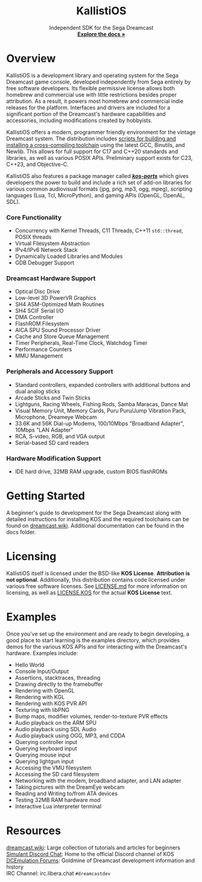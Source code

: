 
<!-- PROJECT LOGO -->
<br />
<div align="center">
  <h1 align="center"><strong>KallistiOS</strong></h1>

  <p align="center">
    Independent SDK for the Sega Dreamcast
    <br />
    <a href="https://kos-docs.dreamcast.wiki"><strong>Explore the docs »</strong></a>
  </p>
</div>

# Overview

KallistiOS is a development library and operating system for the Sega Dreamcast game console, developed independently from Sega entirely by free software developers. Its flexible permissive license allows both homebrew and commercial use with little restrictions besides proper attribution. As a result, it powers most homebrew and commercial indie releases for the platform. Interfaces and drivers are included for a significant portion of the Dreamcast's hardware capabilities and accessories, including modifications created by hobbyists. 

KallistiOS offers a modern, programmer friendly environment for the vintage Dreamcast system. The distribution includes [scripts for building and installing a cross-compiling toolchain](utils/dc-chain/README.md) using the latest GCC, Binutils, and Newlib. This allows for full support for C17 and C++20 standards and libraries, as well as various POSIX APIs. Preliminary support exists for C23, C++23, and Objective-C.

KallistiOS also features a package manager called [**_kos-ports_**](https://github.com/KallistiOS/kos-ports) which gives developers the power to build and include a rich set of add-on libraries for various common audiovisual formats (jpg, png, mp3, ogg, mpeg), scripting languages (Lua, Tcl, MicroPython), and gaming APIs (OpenGL, OpenAL, SDL). 

### Core Functionality
* Concurrency with Kernel Threads, C11 Threads, C++11 `std::thread`, POSIX threads
* Virtual Filesystem Abstraction
* IPv4/IPv6 Network Stack
* Dynamically Loaded Libraries and Modules
* GDB Debugger Support

### Dreamcast Hardware Support
* Optical Disc Drive
* Low-level 3D PowerVR Graphics 
* SH4 ASM-Optimized Math Routines
* SH4 SCIF Serial I/O
* DMA Controller 
* FlashROM Filesystem
* AICA SPU Sound Processor Driver
* Cache and Store Queue Management
* Timer Peripherals, Real-Time Clock, Watchdog Timer
* Performance Counters
* MMU Management

### Peripherals and Accessory Support
* Standard controllers, expanded controllers with additional buttons and dual analog sticks 
* Arcade Sticks and Twin Sticks
* Lightguns, Racing Wheels, Fishing Rods, Samba Maracas, Dance Mat
* Visual Memory Unit, Memory Cards, Puru Puru/Jump Vibration Pack, Microphone, Dreameye Webcam
* 33.6K and 56K Dial-up Modems, 100/10Mbps "Broadband Adapter", 10Mbps "LAN Adapter"
* RCA, S-video, RGB, and VGA output
* Serial-based SD card readers

### Hardware Modification Support
* IDE hard drive, 32MB RAM upgrade, custom BIOS flashROMs

# Getting Started 
A beginner's guide to development for the Sega Dreamcast along with detailed instructions for installing KOS and the required toolchains can be found on [dreamcast.wiki](https://dreamcast.wiki/Getting_Started_with_Dreamcast_development). Additional documentation can be found in the docs folder. 

# Licensing
KallistiOS itself is licensed under the BSD-like **KOS License**. **Attribution is not optional**. Additionally, this distribution contains code licensed under various free software licenses.
See [LICENSE.md](doc/LICENSE.md) for more information on licensing, as well as [LICENSE.KOS](doc/LICENSE.KOS) for the actual **KOS License** text.

# Examples 
Once you've set up the environment and are ready to begin developing, a good place to start learning is the examples directory, which provides demos for the various KOS APIs and for interacting with the Dreamcast's hardware. Examples include:
- Hello World
- Console Input/Output
- Assertions, stacktraces, threading
- Drawing directly to the framebuffer
- Rendering with OpenGL
- Rendering with KGL
- Rendering with KOS PVR API
- Texturing with libPNG
- Bump maps, modifier volumes, render-to-texture PVR effects
- Audio playback on the ARM SPU
- Audio playback using SDL Audio
- Audio playback using OGG, MP3, and CDDA
- Querying controller input
- Querying keyboard input
- Querying mouse input
- Querying lightgun input
- Accessing the VMU filesystem
- Accessing the SD card filesystem
- Networking with the modem, broadband adapter, and LAN adapter
- Taking pictures with the DreamEye webcam
- Reading and Writing to/from ATA devices
- Testing 32MB RAM hardware mod
- Interactive Lua interpreter terminal

# Resources
[dreamcast.wiki](http://dreamcast.wiki): Large collection of tutorials and articles for beginners  
[Simulant Discord Chat](https://discord.gg/bpDZHT78PA): Home to the official Discord channel of KOS  
[DCEmulation Forums](http://dcemulation.org/phpBB/viewforum.php?f=29): Goldmine of Dreamcast development information and history  
IRC Channel: irc.libera.chat `#dreamcastdev`


